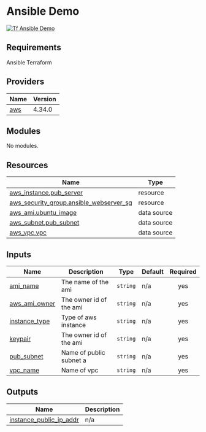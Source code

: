 <!-- BEGIN_TF_DOCS -->
# Ansible Demo
[![Tf Ansible Demo](https://github.com/leticiavalladares/ansible-webser-demo/actions/workflows/deploy-infra.yaml/badge.svg)](https://github.com/leticiavalladares/ansible-webser-demo/actions/workflows/deploy-infra.yaml)

## Requirements

Ansible
Terraform

## Providers

| Name | Version |
|------|---------|
| <a name="provider_aws"></a> [aws](#provider\_aws) | 4.34.0 |

## Modules

No modules.

## Resources

| Name | Type |
|------|------|
| [aws_instance.pub_server](https://registry.terraform.io/providers/hashicorp/aws/latest/docs/resources/instance) | resource |
| [aws_security_group.ansible_webserver_sg](https://registry.terraform.io/providers/hashicorp/aws/latest/docs/resources/security_group) | resource |
| [aws_ami.ubuntu_image](https://registry.terraform.io/providers/hashicorp/aws/latest/docs/data-sources/ami) | data source |
| [aws_subnet.pub_subnet](https://registry.terraform.io/providers/hashicorp/aws/latest/docs/data-sources/subnet) | data source |
| [aws_vpc.vpc](https://registry.terraform.io/providers/hashicorp/aws/latest/docs/data-sources/vpc) | data source |

## Inputs

| Name | Description | Type | Default | Required |
|------|-------------|------|---------|:--------:|
| <a name="input_ami_name"></a> [ami\_name](#input\_ami\_name) | The name of the ami | `string` | n/a | yes |
| <a name="input_aws_ami_owner"></a> [aws\_ami\_owner](#input\_aws\_ami\_owner) | The owner id of the ami | `string` | n/a | yes |
| <a name="input_instance_type"></a> [instance\_type](#input\_instance\_type) | Type of aws instance | `string` | n/a | yes |
| <a name="input_keypair"></a> [keypair](#input\_keypair) | The owner id of the ami | `string` | n/a | yes |
| <a name="input_pub_subnet"></a> [pub\_subnet](#input\_pub\_subnet) | Name of public subnet a | `string` | n/a | yes |
| <a name="input_vpc_name"></a> [vpc\_name](#input\_vpc\_name) | Name of vpc | `string` | n/a | yes |

## Outputs

| Name | Description |
|------|-------------|
| <a name="output_instance_public_ip_addr"></a> [instance\_public\_ip\_addr](#output\_instance\_public\_ip\_addr) | n/a |
<!-- END_TF_DOCS -->